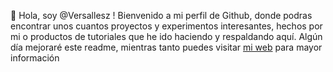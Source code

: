 👋 Hola, soy @Versallesz ! 
Bienvenido a mi perfil de Github, donde podras encontrar unos cuantos proyectos y experimentos  interesantes, hechos por mi o productos de tutoriales que he ido haciendo y respaldando aquí.
Algún día mejoraré este readme, mientras tanto puedes visitar [mi web](https://versallesz.github.io/ "mi web") para mayor información
